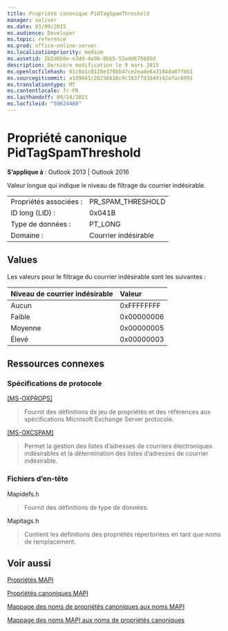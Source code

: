 ```yaml
---
title: Propriété canonique PidTagSpamThreshold
manager: soliver
ms.date: 03/09/2015
ms.audience: Developer
ms.topic: reference
ms.prod: office-online-server
ms.localizationpriority: medium
ms.assetid: 2b2d6b8e-e3dd-4a9b-8bb5-53add675605d
description: Dernière modification le 9 mars 2015
ms.openlocfilehash: 01c0a1c0128e378bb47ce2eade6a3184da87fbb1
ms.sourcegitcommit: a1d9041c20256616c9c183f7d1049142a7ac6991
ms.translationtype: MT
ms.contentlocale: fr-FR
ms.lasthandoff: 09/24/2021
ms.locfileid: "59624488"
---
```

# <a name="pidtagspamthreshold-canonical-property"></a>Propriété canonique PidTagSpamThreshold

  
  
**S’applique à** : Outlook 2013 | Outlook 2016 
  
Valeur longue qui indique le niveau de filtrage du courrier indésirable.
  
|||
|:-----|:-----|
|Propriétés associées :  <br/> |PR_SPAM_THRESHOLD  <br/> |
|ID long (LID) :  <br/> | 0x041B  <br/> |
|Type de données :  <br/> |PT_LONG  <br/> |
|Domaine :  <br/> |Courrier indésirable  <br/> |
   
## <a name="values"></a>Values

Les valeurs pour le filtrage du courrier indésirable sont les suivantes :
  
|**Niveau de courrier indésirable**|**Valeur**|
|:-----|:-----|
|Aucun  <br/> |0xFFFFFFFF  <br/> |
|Faible  <br/> |0x00000006  <br/> |
|Moyenne  <br/> |0x00000005  <br/> |
|Élevé  <br/> |0x00000003  <br/> |
   
## <a name="related-resources"></a>Ressources connexes

### <a name="protocol-specifications"></a>Spécifications de protocole

[[MS-OXPROPS]](https://msdn.microsoft.com/library/f6ab1613-aefe-447d-a49c-18217230b148%28Office.15%29.aspx)
  
> Fournit des définitions de jeu de propriétés et des références aux spécifications Microsoft Exchange Server protocole.
    
[[MS-OXCSPAM]](https://msdn.microsoft.com/library/522f8587-4aed-4cd6-831b-40bd87862189%28Office.15%29.aspx)
  
> Permet la gestion des listes d’adresses de courriers électroniques indésirables et la détermination des listes d’adresses de courrier indésirable.
    
### <a name="header-files"></a>Fichiers d’en-tête

Mapidefs.h
  
> Fournit des définitions de type de données.
    
Mapitags.h
  
> Contient les définitions des propriétés répertoriées en tant que noms de remplacement.
    
## <a name="see-also"></a>Voir aussi



[Propriétés MAPI](mapi-properties.md)
  
[Propriétés canoniques MAPI](mapi-canonical-properties.md)
  
[Mappage des noms de propriétés canoniques aux noms MAPI](mapping-canonical-property-names-to-mapi-names.md)
  
[Mappage des noms MAPI aux noms de propriétés canoniques](mapping-mapi-names-to-canonical-property-names.md)

